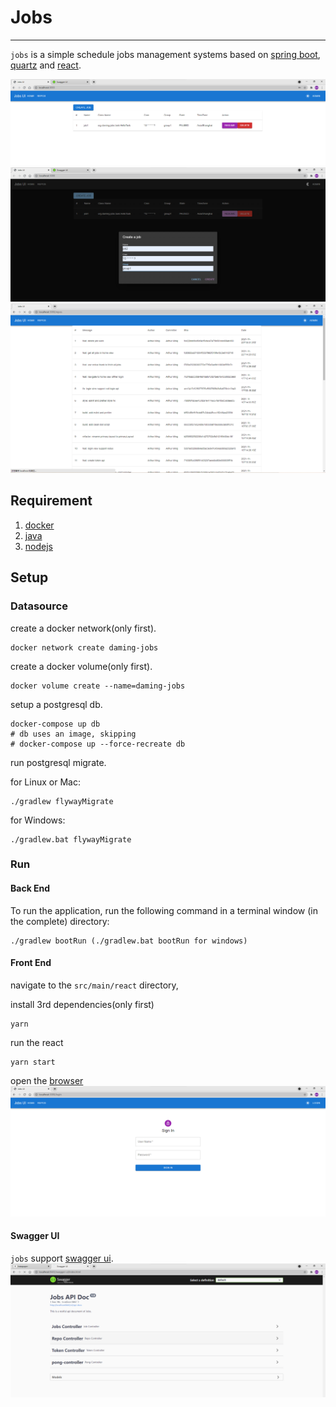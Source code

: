 # Jobs
----

`jobs` is a simple schedule jobs management systems based on [spring boot](https://spring.io/projects/spring-boot/), [quartz](http://www.quartz-scheduler.org/) and [react](https://reactjs.org/).

![job-list](https://raw.githubusercontent.com/damingerdai/jobs/master/screenshots/job-list.png)
![job-create-dark](https://raw.githubusercontent.com/damingerdai/jobs/master/screenshots/job-create-dark.png)
![changelogs](https://raw.githubusercontent.com/damingerdai/jobs/master/screenshots/changelogs.png)

## Requirement

1. [docker](https://www.docker.com/)
2. [java](http://jdk.java.net/17/)
3. [nodejs](https://nodejs.org/en/)

## Setup

### Datasource

create a docker network(only first).

```shell script
docker network create daming-jobs
```

create a docker volume(only first).

```shell script
docker volume create --name=daming-jobs
```

setup a postgresql db.

```shell script
docker-compose up db
# db uses an image, skipping
# docker-compose up --force-recreate db
```

run postgresql migrate.

for Linux or Mac:

```shell script
./gradlew flywayMigrate
```

for Windows:

```shell
./gradlew.bat flywayMigrate
```

### Run

#### Back End

To run the application, run the following command in a terminal window (in the complete) directory:

```shell
./gradlew bootRun (./gradlew.bat bootRun for windows)
```


#### Front End

navigate to the `src/main/react` directory,

install 3rd dependencies(only first)

```shell
yarn
```

run the react

```shell
yarn start
```

open the [browser](http://localhost:3000/)
![login](https://raw.githubusercontent.com/damingerdai/jobs/master/screenshots/login.png)

####  Swagger UI

`jobs` support [swagger ui](http://127.0.0.1:8443/swagger-ui/index.html).
![swagger-ui](https://raw.githubusercontent.com/damingerdai/jobs/master/screenshots/swagger-ui.png)